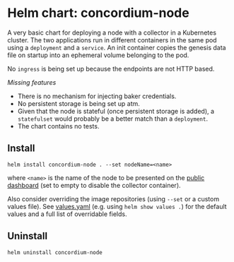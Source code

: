 # Helm chart: concordium-node

A very basic chart for deploying a node with a collector in a Kubernetes cluster.
The two applications run in different containers in the same pod using a `deployment` and a `service`.
An init container copies the genesis data file on startup into an ephemeral volume belonging to the pod.

No `ingress` is being set up because the endpoints are not HTTP based.

*Missing features*

- There is no mechanism for injecting baker credentials.
- No persistent storage is being set up atm.
- Given that the node is stateful (once persistent storage is added),
  a `statefulset` would probably be a better match than a `deployment`.
- The chart contains no tests.

## Install

```shell
helm install concordium-node . --set nodeName=<name>
```

where `<name>` is the name of the node to be presented on the
[public dashboard](https://dashboard.mainnet.concordium.software/)
(set to empty to disable the collector container).

Also consider overriding the image repositories (using `--set` or a custom values file).
See [values.yaml](./values.yaml) (e.g. using `helm show values .`)
for the default values and a full list of overridable fields.

## Uninstall

```shell
helm uninstall concordium-node
```
